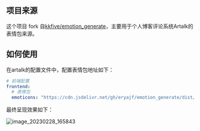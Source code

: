 ## 项目来源

这个项目 fork 自[kkfive/emotion_generate](https://github.com/kkfive/emotion_generate)，主要用于个人博客评论系统Artalk的表情包来源。


## 如何使用

在artalk的配置文件中，配置表情包地址如下：

```yaml
# 前端配置
frontend:
  # 表情包
  emoticons: "https://cdn.jsdelivr.net/gh/eryajf/emotion_generate/dist/artalk.json"
```


最终呈现效果如下：

![image_20230228_165843](https://cdn.staticaly.com/gh/eryajf/tu/main/img/image_20230228_165843.jpg)